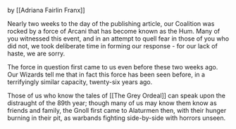 by [[Adriana Fairlin Franx]]

Nearly two weeks to the day of the publishing article, our Coalition was rocked by a force of Arcani that has become known as the Hum. Many of you witnessed this event, and in an attempt to quell fear in those of you who did not, we took deliberate time in forming our response - for our lack of haste, we are sorry.

The force in question first came to us even before these two weeks ago. Our Wizards tell me that in fact this force has been seen before, in a terrifyingly similar capacity, twenty-six years ago. 

Those of us who know the tales of [[The Grey Ordeal]] can speak upon the distraught of the 89th year; though many of us may know them know as friends and family, the Gnoll first came to Alaturmen then, with their hunger burning in their pit, as warbands fighting side-by-side with horrors unseen.
